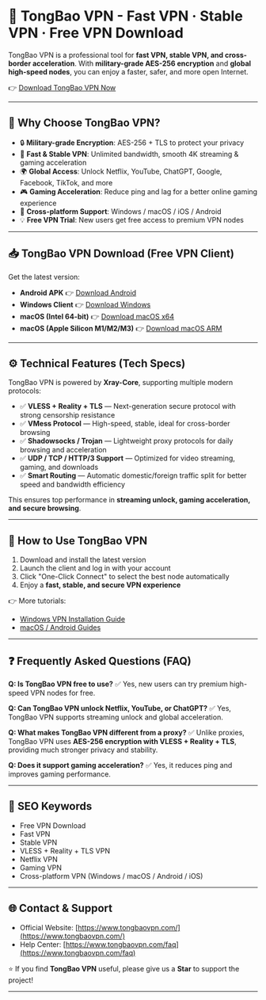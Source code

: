 

# 🚀 TongBao VPN - Fast VPN · Stable VPN · Free VPN Download

TongBao VPN is a professional tool for **fast VPN, stable VPN, and cross-border acceleration**.
With **military-grade AES-256 encryption** and **global high-speed nodes**, you can enjoy a faster, safer, and more open Internet.

👉 [Download TongBao VPN Now](https://www.tongbaovpn.com/)

---

## 🌟 Why Choose TongBao VPN?

* 🔒 **Military-grade Encryption**: AES-256 + TLS to protect your privacy
* 🚀 **Fast & Stable VPN**: Unlimited bandwidth, smooth 4K streaming & gaming acceleration
* 🌍 **Global Access**: Unlock Netflix, YouTube, ChatGPT, Google, Facebook, TikTok, and more
* 🎮 **Gaming Acceleration**: Reduce ping and lag for a better online gaming experience
* 📱 **Cross-platform Support**: Windows / macOS / iOS / Android
* 💡 **Free VPN Trial**: New users get free access to premium VPN nodes

---

## 📥 TongBao VPN Download (Free VPN Client)

Get the latest version:

* **Android APK** 👉 [Download Android](https://update.tongbaovpn.com/app-release.apk?v=1.16.32&t=1757397093)
* **Windows Client** 👉 [Download Windows](https://update.tongbaovpn.com/TongBaoVPN_Windows_1.6.38.exe)
* **macOS (Intel 64-bit)** 👉 [Download macOS x64](https://update.tongbaovpn.com/TongBaoVPN_1.6.38_x64.dmg)
* **macOS (Apple Silicon M1/M2/M3)** 👉 [Download macOS ARM](https://update.tongbaovpn.com/TongBaoVPN_1.6.38_arm64.dmg)

---

## ⚙️ Technical Features (Tech Specs)

TongBao VPN is powered by **Xray-Core**, supporting multiple modern protocols:

* ✅ **VLESS + Reality + TLS** — Next-generation secure protocol with strong censorship resistance
* ✅ **VMess Protocol** — High-speed, stable, ideal for cross-border browsing
* ✅ **Shadowsocks / Trojan** — Lightweight proxy protocols for daily browsing and acceleration
* ✅ **UDP / TCP / HTTP/3 Support** — Optimized for video streaming, gaming, and downloads
* ✅ **Smart Routing** — Automatic domestic/foreign traffic split for better speed and bandwidth efficiency

This ensures top performance in **streaming unlock, gaming acceleration, and secure browsing**.

---

## 🚀 How to Use TongBao VPN

1. Download and install the latest version
2. Launch the client and log in with your account
3. Click "One-Click Connect" to select the best node automatically
4. Enjoy a **fast, stable, and secure VPN experience**

👉 More tutorials:

* [Windows VPN Installation Guide](https://www.tongbaovpn.com/faq/7-Windows%E7%89%88%E6%9C%AC%E7%9A%84%E9%80%9A%E5%AE%9DVPN%E4%B8%8B%E8%BD%BD%E5%AE%89%E8%A3%85%E6%95%99%E7%A8%8B)
* [macOS / Android Guides](https://www.tongbaovpn.com/faq)

---

## ❓ Frequently Asked Questions (FAQ)

**Q: Is TongBao VPN free to use?**
✅ Yes, new users can try premium high-speed VPN nodes for free.

**Q: Can TongBao VPN unlock Netflix, YouTube, or ChatGPT?**
✅ Yes, TongBao VPN supports streaming unlock and global acceleration.

**Q: What makes TongBao VPN different from a proxy?**
✅ Unlike proxies, TongBao VPN uses **AES-256 encryption with VLESS + Reality + TLS**, providing much stronger privacy and stability.

**Q: Does it support gaming acceleration?**
✅ Yes, it reduces ping and improves gaming performance.

---

## 🔑 SEO Keywords

* Free VPN Download
* Fast VPN
* Stable VPN
* VLESS + Reality + TLS VPN
* Netflix VPN
* Gaming VPN
* Cross-platform VPN (Windows / macOS / Android / iOS)

---

## 🌐 Contact & Support

* Official Website: [https://www.tongbaovpn.com/](https://www.tongbaovpn.com/)
* Help Center: [https://www.tongbaovpn.com/faq](https://www.tongbaovpn.com/faq)

⭐ If you find **TongBao VPN** useful, please give us a **Star** to support the project!

---